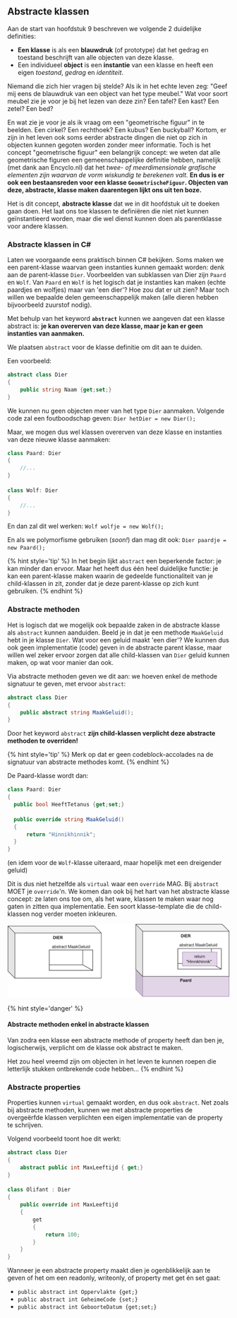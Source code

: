 ## Abstracte klassen

Aan de start van hoofdstuk 9 beschreven we volgende 2 duidelijke definities:

* **Een klasse** is als een **blauwdruk** (of prototype) dat het gedrag en toestand beschrijft van alle objecten van deze klasse.
* Een individueel **object** is een **instantie** van een klasse en heeft een eigen *toestand*, *gedrag* en *identiteit*.

Niemand die zich hier vragen bij stelde? Als ik in het echte leven zeg: "Geef mij eens de blauwdruk van een object van het type meubel." Wat voor soort meubel zie je voor je bij het lezen van deze zin? Een tafel? Een kast? Een zetel? Een bed? 

En wat zie je voor je als ik vraag om een "geometrische figuur" in te beelden. Een cirkel? Een rechthoek? Een kubus? Een buckyball? Kortom, er zijn in het leven ook soms eerder abstracte dingen die niet op zich in objecten kunnen gegoten worden zonder meer informatie. Toch is het concept "geometrische figuur" een belangrijk concept: we weten dat alle geometrische figuren een gemeenschappelijke definitie hebben, namelijk (met dank aan Encyclo.nl) dat het *twee- of meerdimensionale grafische elementen zijn waarvan de vorm wiskundig te berekenen valt.* **En dus is er ook een bestaansreden voor een klasse ``GeometrischeFiguur``. Objecten van deze, abstracte, klasse maken daarentegen lijkt ons uit ten boze.**

Het is dit concept, **abstracte klasse** dat we in dit hoofdstuk uit te doeken gaan doen. Het laat ons toe klassen te definiëren die niet niet kunnen geïnstantieerd worden, maar die wel dienst kunnen doen als parentklasse voor andere klassen.


### Abstracte klassen in C#

Laten we voorgaande eens praktisch binnen C# bekijken. Soms maken we een parent-klasse waarvan geen instanties kunnen gemaakt worden: denk aan de parent-klasse ``Dier``. Voorbeelden van subklassen van Dier zijn ``Paard`` en ``Wolf``. Van ``Paard`` en ``Wolf`` is het logisch dat je instanties kan maken (echte paardjes en wolfjes) maar van 'een dier'? Hoe zou dat er uit zien? Maar toch willen we bepaalde delen gemeenschappelijk maken (alle dieren hebben bijvoorbeeld zuurstof nodig).

Met behulp van het keyword **``abstract``** kunnen we aangeven dat een klasse abstract is: **je kan overerven van deze klasse, maar je kan er geen instanties van aanmaken.**

We plaatsen ``abstract`` voor de klasse definitie om dit aan te duiden.

Een voorbeeld:
```csharp
abstract class Dier
{
    public string Naam {get;set;}
}
```

We kunnen nu geen objecten meer van het type ``Dier`` aanmaken. Volgende code zal een foutboodschap geven: ``Dier hetDier = new Dier();``



Maar, we mogen dus wel klassen overerven van deze klasse en instanties van deze nieuwe klasse aanmaken:
```csharp
class Paard: Dier
{
    //...
}

class Wolf: Dier
{
    //...
}
```
En dan zal dit wel werken: ``Wolf wolfje = new Wolf();``

En als we polymorfisme gebruiken (*soon!*) dan mag dit ook: ``Dier paardje = new Paard();`` 

{% hint style='tip' %}
In het begin lijkt ``abstract`` een beperkende factor: je kan minder dan ervoor. Maar het heeft dus één heel duidelijke functie: je kan een parent-klasse maken waarin de gedeelde functionaliteit van je child-klassen in zit, zonder dat je deze parent-klasse op zich kunt gebruiken. 
{% endhint %}


### Abstracte methoden
Het is logisch dat we mogelijk ook bepaalde zaken in de abstracte klasse als ``abstract`` kunnen aanduiden. Beeld je in dat je een methode ``MaakGeluid`` hebt in je klasse ``Dier``. Wat voor een geluid maakt 'een dier'? We kunnen dus ook geen implementatie (code) geven in de abstracte parent klasse, maar willen wel zeker ervoor zorgen dat alle child-klassen van ``Dier`` geluid kunnen maken, op wat voor manier dan ook.

Via abstracte methoden geven we dit aan: we hoeven enkel de methode signatuur te geven, met ervoor ``abstract``:
```csharp
abstract class Dier
{
    public abstract string MaakGeluid();
}
```

Door het keyword ``abstract`` **zijn child-klassen verplicht deze abstracte methoden te overriden!** 

{% hint style='tip' %}
Merk op dat er geen codeblock-accolades na de signatuur van abstracte methodes komt.
{% endhint %}





De Paard-klasse wordt dan:
```csharp
class Paard: Dier
{
  public bool HeeftTetanus {get;set;}

  public override string MaakGeluid()
  { 
      return "Hinnikhinnik";
  }
}
```
(en idem voor de ``Wolf``-klasse uiteraard, maar hopelijk met een dreigender geluid)

Dit is dus niet hetzelfde als ``virtual`` waar een ``override`` MAG. Bij ``abstract`` MOET je ``override``'n. We komen dan ook bij het hart van het abstracte klasse concept: ze laten ons toe om, als het ware, klassen te maken waar nog gaten in zitten qua implementatie. Een soort klasse-template die de child-klassen nog verder moeten inkleuren.

![Alhoewel de code voor MaakGeluid staat beschreven in de klasse Paard, zal deze als het ware ingevuld worden op de plek ervoor in de klasse Dier.](../assets/7_overerving/abstracttemplate.png)

{% hint style='danger' %}
#### Abstracte methoden enkel in abstracte klassen
Van zodra een klasse een abstracte methode of property heeft dan ben je, logischerwijs, verplicht om de klasse ook abstract te maken. 

Het zou heel vreemd zijn om objecten in het leven te kunnen roepen die letterlijk stukken ontbrekende code hebben...
{% endhint %}





### Abstracte properties

Properties kunnen ``virtual`` gemaakt worden, en dus ook ``abstract``. Net zoals bij abstracte methoden, kunnen we met abstracte properties de overgeërfde klassen verplichten een eigen implementatie van de property te schrijven. 

Volgend voorbeeld toont hoe dit werkt:

```csharp
abstract class Dier
{
    abstract public int MaxLeeftijd { get;}
}

class Olifant : Dier
{
    public override int MaxLeeftijd 
    {
        get 
        { 
            return 100; 
        }
    }
}
```

Wanneer je een abstracte property maakt dien je ogenblikkelijk aan te geven of het om een readonly, writeonly, of property met get én set gaat:

* ``public abstract int Oppervlakte {get;}``
* ``public abstract int GeheimeCode {set;}``
* ``public abstract int GeboorteDatum {get;set;}``

